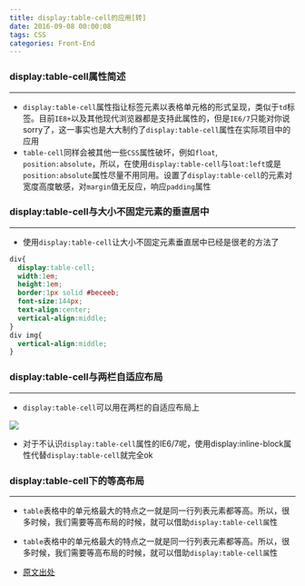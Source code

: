 ```yaml
---
title: display:table-cell的应用[转]
date: 2016-09-08 00:00:08
tags: CSS
categories: Front-End
---
```



### display:table-cell属性简述
---

- `display:table-cell`属性指让标签元素以表格单元格的形式呈现，类似于`td`标签。目前`IE8+`以及其他现代浏览器都是支持此属性的，但是`IE6/7`只能对你说sorry了，这一事实也是大大制约了`display:table-cell`属性在实际项目中的应用
- `table-cell`同样会被其他一些`CSS`属性破坏，例如`float`, `position:absolute`，所以，在使用`display:table-cell`与`loat:left`或是`position:absolute`属性尽量不用同用。设置了`display:table-cell`的元素对宽度高度敏感，对`margin`值无反应，响应`padding`属性

<!--more-->
### display:table-cell与大小不固定元素的垂直居中
---

- 使用`display:table-cell`让大小不固定元素垂直居中已经是很老的方法了

```css
div{
  display:table-cell; 
  width:1em;
  height:1em;
  border:1px solid #beceeb; 
  font-size:144px; 
  text-align:center; 
  vertical-align:middle;
} 
div img{
  vertical-align:middle;
}
```

### display:table-cell与两栏自适应布局
---

- `display:table-cell`可以用在两栏的自适应布局上

![](http://image.zhangxinxu.com/image/blog/201010/2010-10-11_204048.png)

- 对于不认识`display:table-cell`属性的IE6/7呢，使用display:inline-block属性代替`display:table-cell`就完全ok


### display:table-cell下的等高布局
---

- `table`表格中的单元格最大的特点之一就是同一行列表元素都等高。所以，很多时候，我们需要等高布局的时候，就可以借助`display:table-cell属`性
- `table`表格中的单元格最大的特点之一就是同一行列表元素都等高。所以，很多时候，我们需要等高布局的时候，就可以借助`display:table-cell属`性


- [ 原文出处](http://www.zhangxinxu.com/wordpress/2010/10/%E6%88%91%E6%89%80%E7%9F%A5%E9%81%93%E7%9A%84%E5%87%A0%E7%A7%8Ddisplaytable-cell%E7%9A%84%E5%BA%94%E7%94%A8/)

